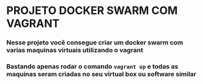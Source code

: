 # PROJETO DOCKER SWARM COM VAGRANT 

### Nesse projeto você consegue criar um docker swarm com varias maquinas virtuais utilizando o vagrant

### Bastando apenas rodar o comando ```vagrant up``` e todas as maquinas seram criadas no seu virtual box ou software similar
